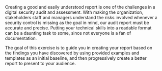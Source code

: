 Creating a good and easily understood report is one of the challenges in a digital security audit and assessment. With making the organization, stakeholders staff and managers understand the risks involved whenever a security control is missing as the goal in mind, our audit report must be accurate and precise. Putting your technical skills into a readable format can be a daunting task to some, since not everyone is a fan of documentation. 

The goal of this exercise is to guide you in creating your report based on the findings you have discovered by using provided examples and templates as an initial baseline, and then progressively create a better report to present to your audience.
